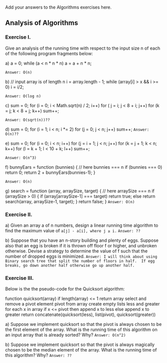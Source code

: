 Add your answers to the Algorithms exercises here.

## Analysis of Algorithms

### Exercise I. 

Give an analysis of the running time with respect to the input size n of each of the following program fragments below:

a)  a = 0;
    while (a < n * n * n)
        a = a + n * n;

`Answer: O(n)`

b) // input array is of length n
    i = array.length - 1;
    while (array[i] > x && i >= 0)
        i = i/2;

`Answer: O(log n)`

c)  sum = 0;
    for (i = 0; i < Math.sqrt(n) / 2; i++)
        for ( j = i; j < 8 + i; j++)
            for (k = j; k < 8 + j; k++)
                sum++;
            
`Answer: O(sqrt(n))??`

d)  sum = 0;
    for (i = 1; i < n; i *= 2)
        for (j = 0; j < n; j++)
            sum++;
`Answer: O(n)??`

e)  sum = 0;
    for (i = 0; i < n; i++)
        for (j = i + 1; j < n; j++)
            for (k = j + 1; k < n; k++)
                for (l = k + 1; l < 10 + k; l++)
                    sum++;

`Answer: O(n^3)`

f)  bunnyEars = function (bunnies) { // here bunnies === n
        if (bunnies === 0) return 0;
        return 2 + bunnyEars(bunnies-1);
    }

`Answer: O(n)`

g)  search = function (array, arraySize, target) { // here arraySize === n
        if (arraySize > 0) {
            if (array[arraySize-1] === target) return true;
            else return search(array, arraySize-1, target);
        }
        return false;
    }
`Answer: O(n)`

### Exercise II.

a)  Given an array a of n numbers, design a linear running time algorithm to find the maximum value of
        `a[j] - a[i], where j ≥ i.`
`Answer: ??`

b)  Suppose that you have an n-story building and plenty of eggs. Suppose also that an egg is broken if it is thrown off floor f or higher, and unbroken otherwise. Devise a strategy to determine the value of f such that the number of dropped eggs is minimized.
`Answer: I will think about using Binary search tree that split the number of floors in half.  If egg breaks, go down another half otherwise go up another half.`

### Exercise III.

Below is the the pseudo-code for the Quicksort algorithm:

function quicksort(array)
    if length(array) <= 1
        return array
    select and remove a pivot element pivot from array
    create empty lists less and greater
    for each x in array
        if x <= pivot then append x to less
        else append x to greater
    return concatenate(quicksort(less), list(pivot), quicksort(greater))

a)  Suppose we implement quicksort so that the pivot is always chosen to be the first element of the array.
What is the running time of this algorithm on an input array that is already sorted? Why?
`Answer: O(n^2)`

b)  Suppose we implement quicksort so that the pivot is always magically chosen to be the median element of the array. What is the running time of this algorithm? Why?
`Answer: ??`